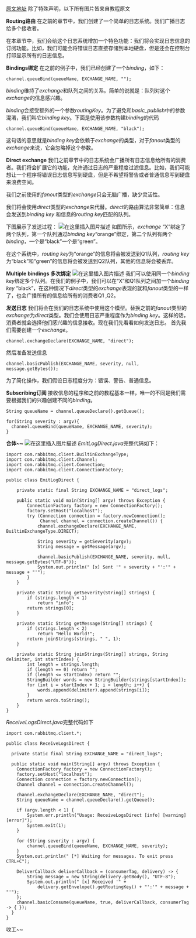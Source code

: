 ﻿[原文地址](https://www.rabbitmq.com/tutorials/tutorial-four-java.html)
除了特殊声明，以下所有图片皆来自教程原文

**Routing路由**
在之前的章节中，我们创建了一个简单的日志系统。我们广播日志给多个接收者。

在本章节中，我们会给这个日志系统增加一个特色功能：我们将会实现日志信息的订阅功能。比如，我们可能会将错误日志直接存储到本地硬盘，但是还会在控制台打印显示所有的日志信息。

**Bindings绑定**
在之前的例子中，我们已经创建了一个*binding*，如下：

```
channel.queueBind(queueName, EXCHANGE_NAME, "");
```
*binding*维持了*exchange*和队列之间的关系。简单的说就是：队列对这个*exchange*的信息感兴趣。

*binding*会接受额外的一个参数*routingKey*。为了避免和*basic_publish*中的参数混淆，我们叫它*binding key*。下面是使用该参数构建*binding*的代码

```
channel.queueBind(queueName, EXCHANGE_NAME, "black");
```
这句话的意思就是*binding key*会依赖于*exchange*的类型，对于*fanout*类型的*exchange*来说，它会忽略掉这个参数。

**Direct exchange**
我们之前章节中的日志系统会广播所有日志信息给所有的消费者。我们将会扩展它的功能，允许通过日志的严重程度过滤信息。比如，我们可能想让一个程序将错误日志信息写到硬盘，但是不希望将警告或者普通信息写到硬盘来浪费空间。

我们之前使用的*fanout*类型的*exchange*只会无脑广播，缺少灵活性。

我们将会使用*direct*类型的*exchange*来代替。*direct*的路由算法非常简单：信息会发送到*binding key* 和信息的*routing key*匹配的队列。

下图展示了发送过程：
![在这里插入图片描述](https://img-blog.csdnimg.cn/20190420175056668.PNG)
如图所示，*exchange* “X”绑定了两个队列，第一个队列通过*binding key*“orange”绑定，第二个队列有两个*binding*，一个是“black”一个是“green”。

在这个系统中，*routing key*为“orange”的信息将会被发送到Q1队列，*routing key*为“black”和“green”的信息将会被发送到Q2队列，其他的信息将会被丢弃。

**Multiple bindings 多次绑定**
![在这里插入图片描述](https://img-blog.csdnimg.cn/20190420202126830.PNG)
我们可以使用同一个*binding key*绑定多个队列。在我们的例子中，我们可以在“X”和Q1队列之间加一个*binding key* “black”，在这种情况下*direct*类型的*exchange*表现的就和*fanout*类型的一样了，也会广播所有的信息给所有的消费者Q1 ,Q2。

**发送日志**
我们将会在我们的日志系统中使用这个模型。替换之前的*fanout*类型的*exchange*为*direct*类型。我们会使用日志严重程度作为*binding key*。这样的话，消费者就会选择他们感兴趣的信息接收。现在我们先看看如何发送日志。
首先我们需要创建一个*exchange*。

```
channel.exchangeDeclare(EXCHANGE_NAME, "direct");
```
然后准备发送信息

```
channel.basicPublish(EXCHANGE_NAME, severity, null, message.getBytes());
```
为了简化操作，我们假设日志程度分为：错误、警告、普通信息。

**Subscribing订阅**
接收信息的程序和之前的教程基本一样，唯一的不同是我们需要根据我们的兴趣创建不同的*binding*。

```
String queueName = channel.queueDeclare().getQueue();

for(String severity : argv){
  channel.queueBind(queueName, EXCHANGE_NAME, severity);
}
```
**合体~~**
![在这里插入图片描述](https://img-blog.csdnimg.cn/20190420205119253.PNG)
*EmitLogDirect.java*完整代码如下：

```
import com.rabbitmq.client.BuiltinExchangeType;
import com.rabbitmq.client.Channel;
import com.rabbitmq.client.Connection;
import com.rabbitmq.client.ConnectionFactory;

public class EmitLogDirect {

    private static final String EXCHANGE_NAME = "direct_logs";

    public static void main(String[] argv) throws Exception {
        ConnectionFactory factory = new ConnectionFactory();
        factory.setHost("localhost");
        try (Connection connection = factory.newConnection();
             Channel channel = connection.createChannel()) {
            channel.exchangeDeclare(EXCHANGE_NAME, BuiltinExchangeType.DIRECT);

            String severity = getSeverity(argv);
            String message = getMessage(argv);

            channel.basicPublish(EXCHANGE_NAME, severity, null, message.getBytes("UTF-8"));
            System.out.println(" [x] Sent '" + severity + "':'" + message + "'");
        }
    }

    private static String getSeverity(String[] strings) {
        if (strings.length < 1)
            return "info";
        return strings[0];
    }

    private static String getMessage(String[] strings) {
        if (strings.length < 2)
            return "Hello World!";
        return joinStrings(strings, " ", 1);
    }

    private static String joinStrings(String[] strings, String delimiter, int startIndex) {
        int length = strings.length;
        if (length == 0) return "";
        if (length <= startIndex) return "";
        StringBuilder words = new StringBuilder(strings[startIndex]);
        for (int i = startIndex + 1; i < length; i++) {
            words.append(delimiter).append(strings[i]);
        }
        return words.toString();
    }
}
```
*ReceiveLogsDirect.java*完整代码如下

```
import com.rabbitmq.client.*;

public class ReceiveLogsDirect {

  private static final String EXCHANGE_NAME = "direct_logs";

  public static void main(String[] argv) throws Exception {
    ConnectionFactory factory = new ConnectionFactory();
    factory.setHost("localhost");
    Connection connection = factory.newConnection();
    Channel channel = connection.createChannel();

    channel.exchangeDeclare(EXCHANGE_NAME, "direct");
    String queueName = channel.queueDeclare().getQueue();

    if (argv.length < 1) {
        System.err.println("Usage: ReceiveLogsDirect [info] [warning] [error]");
        System.exit(1);
    }

    for (String severity : argv) {
        channel.queueBind(queueName, EXCHANGE_NAME, severity);
    }
    System.out.println(" [*] Waiting for messages. To exit press CTRL+C");

    DeliverCallback deliverCallback = (consumerTag, delivery) -> {
        String message = new String(delivery.getBody(), "UTF-8");
        System.out.println(" [x] Received '" +
            delivery.getEnvelope().getRoutingKey() + "':'" + message + "'");
    };
    channel.basicConsume(queueName, true, deliverCallback, consumerTag -> { });
  }
}
```

收工~~
